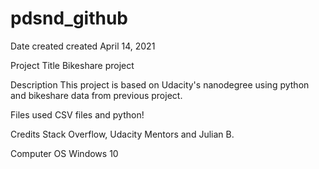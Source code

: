 # pdsnd_github
Date created
created April 14, 2021

Project Title
Bikeshare project

Description
This project is based on Udacity's nanodegree using python and bikeshare data from previous project.

Files used
CSV files and python!

Credits
Stack Overflow, Udacity Mentors and Julian B.

Computer OS
Windows 10

